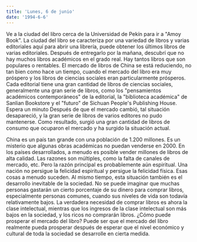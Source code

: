 ```yaml
---
title: 'Lunes, 6 de junio'
date: '1994-6-6'
---
```


Ve a la ciudad del libro cerca de la Universidad de Pekín para ir a "Amoy Book". La ciudad del libro se caracteriza por una variedad de libros y varias editoriales aquí para abrir una librería, puede obtener los últimos libros de varias editoriales. Después de entregarlo por la mañana, descubrí que no hay muchos libros académicos en el grado real. Hay tantos libros que son populares o rentables. El mercado de libros de China se está reduciendo, no tan bien como hace un tiempo, cuando el mercado del libro era muy próspero y los libros de ciencias sociales eran particularmente prósperos. Cada editorial tiene una gran cantidad de libros de ciencias sociales, generalmente una gran serie de libros, como los "pensamientos académicos contemporáneos" de la editorial, la "biblioteca académica" de Sanlian Bookstore y el "futuro" de Sichuan People's Publishing House. Espera un minuto Después de que el mercado cambió, tal situación desapareció, y la gran serie de libros de varios editores no pudo mantenerse. Como resultado, surgió una gran cantidad de libros de consumo que ocuparon el mercado y ha surgido la situación actual.

China es un país tan grande con una población de 1.200 millones. Es un misterio que algunas obras académicas no puedan venderse en 2000. En los países desarrollados, a menudo es posible vender millones de libros de alta calidad. Las razones son múltiples, como la falta de canales de mercado, etc. Pero la razón principal es probablemente aún espiritual. Una nación no persigue la felicidad espiritual y persigue la felicidad física. Esas cosas a menudo suceden. Al mismo tiempo, esta situación también es el desarrollo inevitable de la sociedad. No se puede imaginar que muchas personas gastarán un cierto porcentaje de su dinero para comprar libros, especialmente personas comunes, cuando sus niveles de vida son todavía relativamente bajos. La verdadera necesidad de comprar libros es ahora la clase intelectual, mientras que los ingresos de la clase intelectual son más bajos en la sociedad, y los ricos no comprarán libros. ¿Cómo puede prosperar el mercado del libro? Puede ser que el mercado del libro realmente pueda prosperar después de esperar que el nivel económico y cultural de toda la sociedad se desarrolle en cierta medida.


